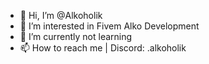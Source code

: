 - 👋 Hi, I’m @Alkoholik
- 👀 I’m interested in Fivem Alko Development
- 🌱 I’m currently not learning
- 📫 How to reach me | Discord: .alkoholik
